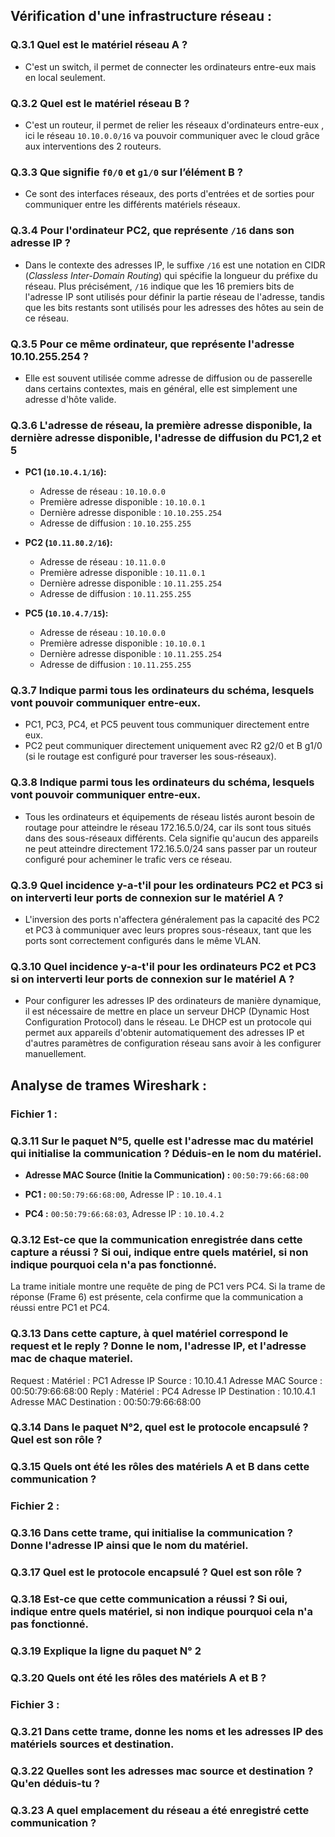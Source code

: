 ## Vérification d'une infrastructure réseau : 

### Q.3.1 Quel est le matériel réseau A ?

- C'est un switch, il permet de connecter les ordinateurs entre-eux mais en local seulement.

### Q.3.2 Quel est le matériel réseau B ?

- C'est un routeur, il permet de relier les réseaux d'ordinateurs entre-eux , ici le réseau `10.10.0.0/16` va pouvoir communiquer avec le cloud grâce aux interventions des 2 routeurs.

### Q.3.3 Que signifie `f0/0` et `g1/0` sur l’élément B ?

- Ce sont des interfaces réseaux, des ports d'entrées et de sorties pour communiquer entre les différents matériels réseaux.

### Q.3.4 Pour l'ordinateur PC2, que représente `/16` dans son adresse IP ?

- Dans le contexte des adresses IP, le suffixe `/16` est une notation en CIDR (*Classless Inter-Domain Routing*) qui spécifie la longueur du préfixe du réseau. Plus précisément, `/16` indique que les 16 premiers bits de l'adresse IP sont utilisés pour définir la partie réseau de l'adresse, tandis que les bits restants sont utilisés pour les adresses des hôtes au sein de ce réseau.

### Q.3.5 Pour ce même ordinateur, que représente l'adresse 10.10.255.254 ?

- Elle est souvent utilisée comme adresse de diffusion ou de passerelle dans certains contextes, mais en général, elle est simplement une adresse d'hôte valide.

### Q.3.6 L'adresse de réseau, la première adresse disponible, la dernière adresse disponible, l'adresse de diffusion du PC1,2 et 5 

- **PC1 (`10.10.4.1/16`):**
  - Adresse de réseau : `10.10.0.0`
  - Première adresse disponible : `10.10.0.1`
  - Dernière adresse disponible : `10.10.255.254`
  - Adresse de diffusion : `10.10.255.255`

- **PC2 (`10.11.80.2/16`):**
  - Adresse de réseau : `10.11.0.0`
  - Première adresse disponible : `10.11.0.1`
  - Dernière adresse disponible : `10.11.255.254`
  - Adresse de diffusion : `10.11.255.255`

- **PC5 (`10.10.4.7/15`):**
  - Adresse de réseau : `10.10.0.0`
  - Première adresse disponible : `10.10.0.1`
  - Dernière adresse disponible : `10.11.255.254`
  - Adresse de diffusion : `10.11.255.255`
 
### Q.3.7 Indique parmi tous les ordinateurs du schéma, lesquels vont pouvoir communiquer entre-eux.

- PC1, PC3, PC4, et PC5 peuvent tous communiquer directement entre eux.
- PC2 peut communiquer directement uniquement avec R2 g2/0 et B g1/0 (si le routage est configuré pour traverser les sous-réseaux).

### Q.3.8 Indique parmi tous les ordinateurs du schéma, lesquels vont pouvoir communiquer entre-eux.

- Tous les ordinateurs et équipements de réseau listés auront besoin de routage pour atteindre le réseau 172.16.5.0/24, car ils sont tous situés dans des sous-réseaux différents. Cela signifie qu'aucun des appareils ne peut atteindre directement 172.16.5.0/24 sans passer par un routeur configuré pour acheminer le trafic vers ce réseau.

### Q.3.9 Quel incidence y-a-t'il pour les ordinateurs PC2 et PC3 si on interverti leur ports de connexion sur le matériel A ?

- L'inversion des ports n'affectera généralement pas la capacité des PC2 et PC3 à communiquer avec leurs propres sous-réseaux, tant que les ports sont correctement configurés dans le même VLAN. 

### Q.3.10 Quel incidence y-a-t'il pour les ordinateurs PC2 et PC3 si on interverti leur ports de connexion sur le matériel A ?

- Pour configurer les adresses IP des ordinateurs de manière dynamique, il est nécessaire de mettre en place un serveur DHCP (Dynamic Host Configuration Protocol) dans le réseau. Le DHCP est un protocole qui permet aux appareils d'obtenir automatiquement des adresses IP et d'autres paramètres de configuration réseau sans avoir à les configurer manuellement.

## Analyse de trames Wireshark : 

### Fichier 1 :

### Q.3.11 Sur le paquet N°5, quelle est l'adresse mac du matériel qui initialise la communication ? Déduis-en le nom du matériel.

- **Adresse MAC Source (Initie la Communication) :** `00:50:79:66:68:00`

- **PC1 :** `00:50:79:66:68:00`, Adresse IP : `10.10.4.1`
- **PC4 :** `00:50:79:66:68:03`, Adresse IP : `10.10.4.2`


### Q.3.12 Est-ce que la communication enregistrée dans cette capture a réussi ? Si oui, indique entre quels matériel, si non indique pourquoi cela n'a pas fonctionné.

La trame initiale montre une requête de ping de PC1 vers PC4. Si la trame de réponse (Frame 6) est présente, cela confirme que la communication a réussi entre PC1 et PC4.

### Q.3.13 Dans cette capture, à quel matériel correspond le request et le reply ? Donne le nom, l'adresse IP, et l'adresse mac de chaque materiel.

Request  :
Matériel : PC1
Adresse IP Source : 10.10.4.1
Adresse MAC Source : 00:50:79:66:68:00
Reply  :
Matériel : PC4
Adresse IP Destination : 10.10.4.1
Adresse MAC Destination : 00:50:79:66:68:00

### Q.3.14 Dans le paquet N°2, quel est le protocole encapsulé ? Quel est son rôle ?

### Q.3.15 Quels ont été les rôles des matériels A et B dans cette communication ?

### Fichier 2 :

### Q.3.16 Dans cette trame, qui initialise la communication ? Donne l'adresse IP ainsi que le nom du matériel.

### Q.3.17 Quel est le protocole encapsulé ? Quel est son rôle ?

### Q.3.18 Est-ce que cette communication a réussi ? Si oui, indique entre quels matériel, si non indique pourquoi cela n'a pas fonctionné.

### Q.3.19 Explique la ligne du paquet N° 2

### Q.3.20 Quels ont été les rôles des matériels A et B ?

### Fichier 3 :

### Q.3.21 Dans cette trame, donne les noms et les adresses IP des matériels sources et destination.

### Q.3.22 Quelles sont les adresses mac source et destination ? Qu'en déduis-tu ?

### Q.3.23 A quel emplacement du réseau a été enregistré cette communication ?
